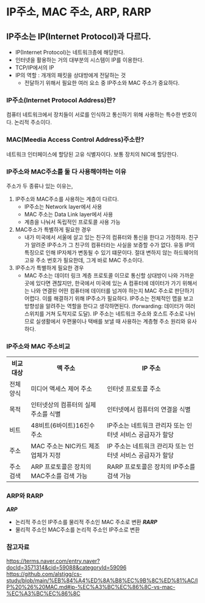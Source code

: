# IP주소, MAC 주소, ARP, RARP
## IP주소는 IP(Internet Protocol)과 다르다.
- IP(Internet Protocol)는 네트워크층에 해당한다.
- 인터넷을 활용하는 거의 대부분의 시스템이 IP를 이용한다.
- TCP/IP에서의 IP
- IP의 역할 : 개개의 패킷을 상대방에게 전달하는 것
  - 전달하기 위해서 필요한 여러 요소 중 IP주소와 MAC 주소가 중요하다.

### IP주소(Internet Protocol Address)란?
컴퓨터 네트워크에서 장치들이 서로를 인식하고 통신하기 위해 사용하는 특수한 번호이다. 논리적 주소이다.

### MAC(Meedia Access Control Address)주소란?
네트워크 인터페이스에 할당된 고유 식별자이다. 보통 장치의 NIC에 할당한다.

### IP주소와 MAC주소를 둘 다 사용해야하는 이유
주소가 두 종류나 있는 이유는,
1. IP주소와 MAC주소를 사용하는 계층이 다르다.
   - IP주소는 Network layer에서 사용
   - MAC 주소는 Data Link layer에서 사용
   - 계층을 나눠서 독립적인 프로토콜 사용 가능
2. MAC주소가 특별하게 필요한 경우
   - 내가 미국에서 서울에 살고 있는 친구의 컴퓨터와 통신을 한다고 가정하자. 친구가 알려준 IP주소가 그 친구의 컴퓨터라는 사실을 보증할 수가 없다. 유동 IP의 특징으로 인해 IP자체가 변동될 수 있기 떄문이다. 절대 변하지 않는 하드웨어의 고유 주소 번호가 필요한데, 그게 바로 MAC 주소이다.
3. IP주소가 특별하게 필요한 경우
   - MAC 주소는 데이터 링크 계층 프로토콜 이므로 통신할 상대방이 나와 가까운 곳에 있다면 괜찮지만, 한국에서 미국에 있는 A 컴퓨터에 데이터가 가기 위해서는 나와 연결된 어떤 컴퓨터에 데이터를 넘겨야 하는지 MAC 주소로 판단하기 어렵다. 이를 해결하기 위해 IP주소가 필요하다. IP주소는 전체적인 맵을 보고 방향성을 알려주는 역할을 한다고 생각하면된다. (forwarding: 데이터가 여러 스위치를 거쳐 도착지로 도달). IP 주소는 네트워크 주소와 호스트 주소로 나뉘므로 실생활에서 우편물이나 택배를 보낼 때 사용하는 계층형 주소 원리와 유사하다.

### IP주소와 MAC 주소비교
<table>
  <tr>
    <th scope="col">비교 대상</th>
    <th scope="col">맥 주소</th>
    <th scope="col">IP 주소</th>
  </tr>
  <tr>
    <td>전체 양식</td>
    <td>미디어 액세스 제어 주소</td>
    <td>인터넷 프로토콜 주소</td>
  </tr>
  <tr>
    <td>목적</td>
    <td>인터넷상의 컴퓨터의 실제 주소를 식별</td>
    <td>인터넷에서 컴퓨터의 연결을 식별</td>
  </tr>
  <tr>
    <td>비트</td>
    <td>48비트(6바이트)16진수 주소</td>
    <td>IP주소는 네트워크 관리자 또는 인터넷 서비스 공급자가 할당</td>
  </tr>
  <tr>
    <td>주소</td>
    <td>MAC 주소는 NIC카드 제조업체가 지정</td>
    <td>IP 주소는 네트워크 관리자 또는 인터넷 서비스 공급자가 할당</td>
  </tr>
  <tr>
    <td>주소 검색</td>
    <td>ARP 프로토콜은 장치의 MAC주소를 검색 가능</td>
    <td>RARP 프로토콜은 장치의 IP주소를 검색 가능</td>
  </tr>
</table>

### ARP와 RARP
***ARP***
- 논리적 주소인 IP주소를 물리적 주소인 MAC 주소로 변환
***RARP***
- 물리적 주소인 MAC주소를 논리적 주소인 IP주소로 변환

### 참고자료
https://terms.naver.com/entry.naver?docId=3571314&cid=59088&categoryId=59096
https://github.com/alstjgg/cs-study/blob/main/%EB%84%A4%ED%8A%B8%EC%9B%8C%ED%81%AC/IP%20%26%20MAC.md#ip-%EC%A3%BC%EC%86%8C-vs-mac-%EC%A3%BC%EC%86%8C
